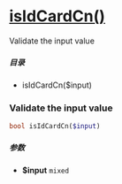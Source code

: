 [isIdCardCn()](http://twinh.github.com/widget/api/isIdCardCn)
=============================================================

Validate the input value

##### 目录
* isIdCardCn($input)

### Validate the input value
```php
bool isIdCardCn($input)
```

##### 参数
* **$input** `mixed` 

